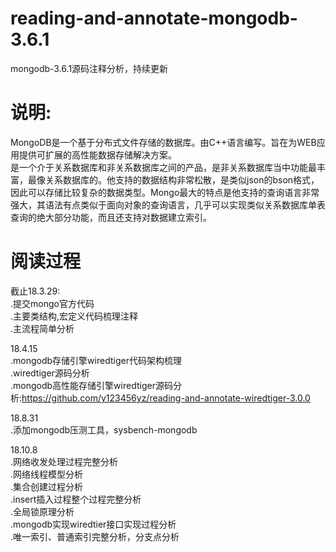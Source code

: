 # reading-and-annotate-mongodb-3.6.1
mongodb-3.6.1源码注释分析，持续更新

说明:  
===================================     
MongoDB是一个基于分布式文件存储的数据库。由C++语言编写。旨在为WEB应用提供可扩展的高性能数据存储解决方案。  
是一个介于关系数据库和非关系数据库之间的产品，是非关系数据库当中功能最丰富，最像关系数据库的。他支持的数据结构非常松散，是类似json的bson格式，因此可以存储比较复杂的数据类型。Mongo最大的特点是他支持的查询语言非常强大，其语法有点类似于面向对象的查询语言，几乎可以实现类似关系数据库单表查询的绝大部分功能，而且还支持对数据建立索引。  


阅读过程  
===================================   
截止18.3.29:    
	.提交mongo官方代码    
	.主要类结构,宏定义代码梳理注释  
	.主流程简单分析  
	
18.4.15   
    .mongodb存储引擎wiredtiger代码架构梳理    
	.wiredtiger源码分析    
	.mongodb高性能存储引擎wiredtiger源码分析:https://github.com/y123456yz/reading-and-annotate-wiredtiger-3.0.0   

18.8.31    
    .添加mongodb压测工具，sysbench-mongodb    
  
18.10.8  
    .网络收发处理过程完整分析  
	.网络线程模型分析  
	.集合创建过程分析  
	.insert插入过程整个过程完整分析  
	.全局锁原理分析  
	.mongodb实现wiredtier接口实现过程分析  
	.唯一索引、普通索引完整分析，分支点分析  

	
	